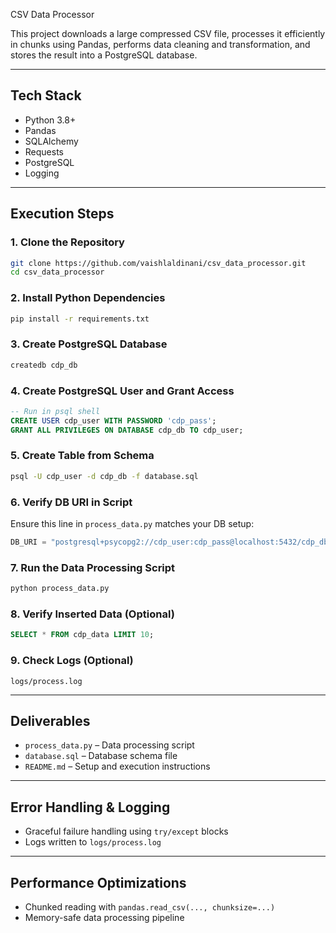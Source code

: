 CSV Data Processor

This project downloads a large compressed CSV file, processes it efficiently in chunks using Pandas, performs data cleaning and transformation, and stores the result into a PostgreSQL database.

---

## Tech Stack

- Python 3.8+
- Pandas
- SQLAlchemy
- Requests
- PostgreSQL
- Logging

---

## Execution Steps

### 1. Clone the Repository

```bash
git clone https://github.com/vaishlaldinani/csv_data_processor.git
cd csv_data_processor
```

### 2. Install Python Dependencies

```bash
pip install -r requirements.txt
```

### 3. Create PostgreSQL Database

```bash
createdb cdp_db
```

### 4. Create PostgreSQL User and Grant Access

```sql
-- Run in psql shell
CREATE USER cdp_user WITH PASSWORD 'cdp_pass';
GRANT ALL PRIVILEGES ON DATABASE cdp_db TO cdp_user;
```

### 5. Create Table from Schema

```bash
psql -U cdp_user -d cdp_db -f database.sql
```

### 6. Verify DB URI in Script

Ensure this line in `process_data.py` matches your DB setup:

```python
DB_URI = "postgresql+psycopg2://cdp_user:cdp_pass@localhost:5432/cdp_db"
```

### 7. Run the Data Processing Script

```bash
python process_data.py
```

### 8. Verify Inserted Data (Optional)

```sql
SELECT * FROM cdp_data LIMIT 10;
```

### 9. Check Logs (Optional)

```
logs/process.log
```

---

## Deliverables

- `process_data.py` – Data processing script
- `database.sql` – Database schema file
- `README.md` – Setup and execution instructions

---

## Error Handling & Logging

- Graceful failure handling using `try/except` blocks
- Logs written to `logs/process.log`

---

## Performance Optimizations

- Chunked reading with `pandas.read_csv(..., chunksize=...)`
- Memory-safe data processing pipeline
